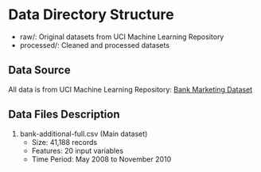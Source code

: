 # Data Directory Structure
- raw/: Original datasets from UCI Machine Learning Repository
- processed/: Cleaned and processed datasets

## Data Source
All data is from UCI Machine Learning Repository:
[Bank Marketing Dataset](https://archive.ics.uci.edu/dataset/222/bank+marketing)

## Data Files Description
1. bank-additional-full.csv (Main dataset)
   - Size: 41,188 records
   - Features: 20 input variables
   - Time Period: May 2008 to November 2010
